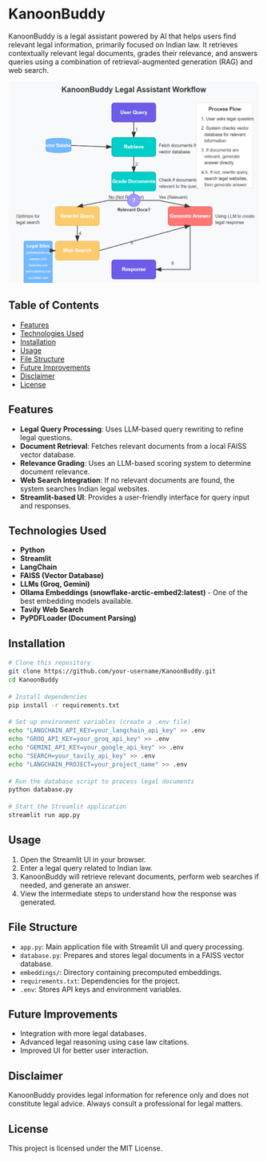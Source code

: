 # KanoonBuddy

KanoonBuddy is a legal assistant powered by AI that helps users find relevant legal information, primarily focused on Indian law. It retrieves contextually relevant legal documents, grades their relevance, and answers queries using a combination of retrieval-augmented generation (RAG) and web search.

![Workflow](workflow.png)

## Table of Contents
- [Features](#features)
- [Technologies Used](#technologies-used)
- [Installation](#installation)
- [Usage](#usage)
- [File Structure](#file-structure)
- [Future Improvements](#future-improvements)
- [Disclaimer](#disclaimer)
- [License](#license)

## Features
- **Legal Query Processing**: Uses LLM-based query rewriting to refine legal questions.
- **Document Retrieval**: Fetches relevant documents from a local FAISS vector database.
- **Relevance Grading**: Uses an LLM-based scoring system to determine document relevance.
- **Web Search Integration**: If no relevant documents are found, the system searches Indian legal websites.
- **Streamlit-based UI**: Provides a user-friendly interface for query input and responses.

## Technologies Used
- **Python**
- **Streamlit**
- **LangChain**
- **FAISS (Vector Database)**
- **LLMs (Groq, Gemini)**
- **Ollama Embeddings (snowflake-arctic-embed2:latest)** - One of the best embedding models available.
- **Tavily Web Search**
- **PyPDFLoader (Document Parsing)**

## Installation
```sh
# Clone this repository
git clone https://github.com/your-username/KanoonBuddy.git
cd KanoonBuddy

# Install dependencies
pip install -r requirements.txt

# Set up environment variables (create a .env file)
echo "LANGCHAIN_API_KEY=your_langchain_api_key" >> .env
echo "GROQ_API_KEY=your_groq_api_key" >> .env
echo "GEMINI_API_KEY=your_google_api_key" >> .env
echo "SEARCH=your_tavily_api_key" >> .env
echo "LANGCHAIN_PROJECT=your_project_name" >> .env

# Run the database script to process legal documents
python database.py

# Start the Streamlit application
streamlit run app.py
```

## Usage
1. Open the Streamlit UI in your browser.
2. Enter a legal query related to Indian law.
3. KanoonBuddy will retrieve relevant documents, perform web searches if needed, and generate an answer.
4. View the intermediate steps to understand how the response was generated.

## File Structure
- `app.py`: Main application file with Streamlit UI and query processing.
- `database.py`: Prepares and stores legal documents in a FAISS vector database.
- `embeddings/`: Directory containing precomputed embeddings.
- `requirements.txt`: Dependencies for the project.
- `.env`: Stores API keys and environment variables.

## Future Improvements
- Integration with more legal databases.
- Advanced legal reasoning using case law citations.
- Improved UI for better user interaction.

## Disclaimer
KanoonBuddy provides legal information for reference only and does not constitute legal advice. Always consult a professional for legal matters.

## License
This project is licensed under the MIT License.


